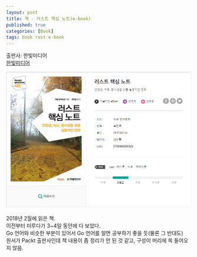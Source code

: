 ```yaml
---
layout: post
title: 책 - 러스트 핵심 노트(e-book)
published: true
categories: [Book]
tags: book rust e-book
---
```

출판사: 한빛미디어  
[한빛미디어](http://www.hanbit.co.kr/store/books/look.php?p_code=E2088508957)  
    
![](/images/books/002.PNG)   
   
2018년 2월에 읽은 책.     
이전부터 미루다가 3~4일 동안에 다 보았다.  
Go 언어와 비슷한 부분이 있어서 Go 언어를 알면 공부하기 좋을 듯(물론 그 반대도)  
원서가 Packt 출판사인데 책 내용이 좀 정리가 안 된 것 같고, 구성이 머리에 쏙 들어오지 않음.    